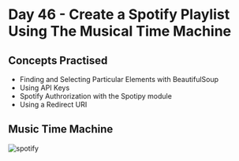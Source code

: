 # Day 46 - Create a Spotify Playlist Using The Musical Time Machine
## Concepts Practised
- Finding and Selecting Particular Elements with BeautifulSoup
- Using API Keys
- Spotify Authrorization with the Spotipy module
- Using a Redirect URI
## Music Time Machine
![spotify](https://github.com/Nasim-RN/100_Days_of_Python/assets/132076501/c4bdda11-7aaa-4c55-97ab-a39b632e61cb)



